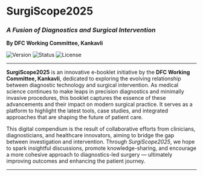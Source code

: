 
# SurgiScope2025  
### *A Fusion of Diagnostics and Surgical Intervention*  
**By DFC Working Committee, Kankavli**

![Version](https://img.shields.io/badge/version-1.0-blue.svg)
![Status](https://img.shields.io/badge/status-active-brightgreen)
![License](https://img.shields.io/badge/license-CC%20BY--NC--SA%204.0-lightgrey.svg)

---

**SurgiScope2025** is an innovative e-booklet initiative by the **DFC Working Committee, Kankavli**, dedicated to exploring the evolving relationship between diagnostic technology and surgical intervention. As medical science continues to make leaps in precision diagnostics and minimally invasive procedures, this booklet captures the essence of these advancements and their impact on modern surgical practice. It serves as a platform to highlight the latest tools, case studies, and integrated approaches that are shaping the future of patient care.

This digital compendium is the result of collaborative efforts from clinicians, diagnosticians, and healthcare innovators, aiming to bridge the gap between investigation and intervention. Through *SurgiScope2025*, we hope to spark insightful discussions, promote knowledge-sharing, and encourage a more cohesive approach to diagnostics-led surgery — ultimately improving outcomes and enhancing the patient journey.

---
